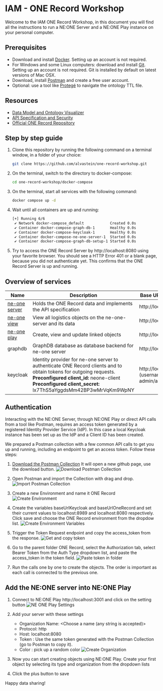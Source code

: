 # IAM - ONE Record Workshop

Welcome to the IAM ONE Record Workshop, in this document you will find all the instructions to run a NE:ONE Server and a NE:ONE Play instance on your personal computer.

## Prerequisites

- Download and install [Docker](https://docs.docker.com/get-docker/). Setting up an account is not required.
- For Windows and some Linux computers: download and install [Git](https://git-scm.com/downloads). Setting up an account is not required. Git is installed by default on latest versions of Mac OSX.
- Download, install [Postman](https://www.postman.com/downloads/) and create a free user account.
- Optional: use a tool like [Protegé](https://protege.stanford.edu/download/protege/4.3/installanywhere/Web_Installers/) to navigate the ontology TTL file.

## Resources
- [Data Model and Ontology Visualizer](https://aloccid-iata.github.io/ontology_visualizer/)
- [API Specification and Security](https://iata-cargo.github.io/ONE-Record/)
- [Official ONE Record Repository](https://github.com/IATA-Cargo/ONE-Record)

## Step by step guide

1) Clone this repository by running the following command on a terminal window, in a folder of your choice:
   ```bash
   git clone https://github.com/alvastein/one-record-workshop.git
   ```
2) On the terminal, switch to the directory to docker-compose:
   ```bash
   cd one-record-workshop/docker-compose
   ```
3) On the terminal, start all services with the following command:
   ```bash
   docker compose up -d
   ```
4) Wait until all containers are up and running:
   ```bash
   [+] Running 6/6
    ✔ Network docker-compose_default            Created 0.0s 
    ✔ Container docker-compose-graph-db-1       Healthy 0.0s 
    ✔ Container docker-compose-keycloak-1       Healthy 0.0s 
    ✔ Container docker-compose-ne-one-server-1  Started 0.0s 
    ✔ Container docker-compose-graph-db-setup-1 Started 0.0s
   ```
5) Try to access the ONE Record Server by  http://localhost:8080 using your favorite browser. 
   You should see a HTTP Error 401 or a blank page, because you did not authenticate yet. This confirms that the ONE Record Server is up and running.

## Overview of services

| Name | Description | Base URL / Admin UI |
|-|-|-|
| [ne-one server](https://git.openlogisticsfoundation.org/wg-digitalaircargo/ne-one) | Holds the ONE Record data and implements the API specification | http://localhost:8080 |
| [ne-one view](https://git.openlogisticsfoundation.org/wg-digitalaircargo/ne-one-view) | View all logistics objects on the ne-one-server and its data | http://localhost:3000 |
| [ne-one play](https://github.com/alvastein/neoneplay) | Create, view and update linked objects | http://localhost:3001 |
| graphdb | GraphDB database as database backend for ne-one server | http://localhost:7200 |
| keycloak | Identity provider for ne-one server to authenticate ONE Record clients and to obtain tokens for outgoing requests. <br/> **Preconfigured client_id:** neone-client<br/> **Preconfigured client_secret:** lx7ThS5aYggdsMm42BP3wMrVqKm9WpNY  | http://localhost:8989 <br/> (username/password: admin/admin)|

## Authentication
Interacting with the NE:ONE Server, through NE:ONE Play or direct API calls from a tool like Postman, requires an access token generated by a registered Identity Provider Service (IdP). In this case a local Keycloak instance has been set up as the IdP and a Client ID has been created.

We prepared a Postman collection with a few common API calls to get you up and running, including an endpoint to get an access token. Follow these steps:
1. [Download the Postman Collection](./assets/postman/Workshop.postman_collection.json) It will open a new github page, use the download button.
![Download Postman Collection](https://github.com/alvastein/one-record-workshop/assets/168312567/1bb2c3d8-d867-4408-b8a4-6c6702113f29)

2. Open Postman and import the Collection with drag and drop.
![Import Postman Collection](https://github.com/alvastein/one-record-workshop/assets/168312567/fdf9165e-9eea-45f3-b49b-6f9cbdb885cd)

3. Create a new Environment and name it ONE Record
![Create Environment](https://github.com/alvastein/one-record-workshop/assets/168312567/abc2bfcb-1795-4f02-a641-e253358c3687)

4. Create the variables baseUrlKeycloak and baseUrlOneRecord and set their current values to localhost:8989 and localhost:8080 respectively. Click save and choose the ONE Record environment from the dropdow list.
![Create Environment Variables](https://github.com/alvastein/one-record-workshop/assets/168312567/a2621ccd-cd95-46c9-83c3-87c2dc5855ea)

5. Trigger the Token Request endpoint and copy the access_token from the response.
![Get and copy token](https://github.com/alvastein/one-record-workshop/assets/168312567/0a65be1d-b068-4f8e-8b80-e3c6c4f15910)

6. Go to the parent folder ONE Record, select the Authorization tab, select Bearer Token from the Auth Type dropdown list, and paste the access_token in the token field.
![Paste token in folder](https://github.com/alvastein/one-record-workshop/assets/168312567/f9928788-32d6-4fbc-a591-e1166f4c554b)

7. Run the calls one by one to create the objects. The order is important as each call is connected to the previous one.

## Add the NE:ONE server into NE:ONE Play

1. Connect to NE:ONE Play http://localhost:3001 and click on the setting button
![NE ONE Play Settings](https://github.com/alvastein/one-record-workshop/assets/168312567/acbf2874-06f0-403e-b6d5-914607df0e13)

2. Add your server with these settings
    - Organization Name: <Choose a name (any string is accepted)>
    - Protocol: http
    - Host: localhost:8080  
    - Token : Use the same token generated with the Postman Collection (go to Postman to copy it).
    - Color : pick up a random color
![Create Organization](https://github.com/alvastein/one-record-workshop/assets/168312567/04c07578-c28a-4390-9c53-10056e4be4b3)

3. Now you can start creating objects using NE:ONE Play. Create your first object by selecting its type and organization from the dropdown lists
4. Click the plus button to save


Happy data sharing!
